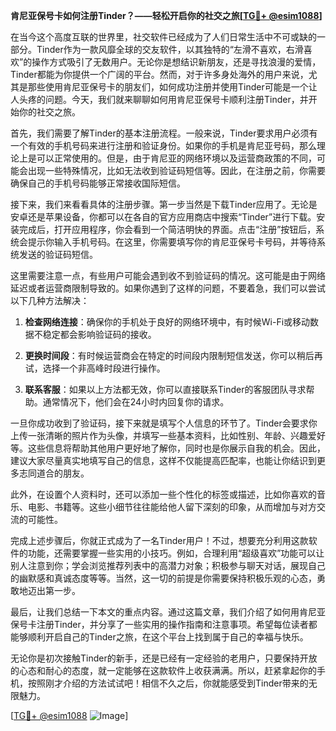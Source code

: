 **肯尼亚保号卡如何注册Tinder？——轻松开启你的社交之旅[[TG💪+ @esim1088](https://t.me/s/esim1088)]**

在当今这个高度互联的世界里，社交软件已经成为了人们日常生活中不可或缺的一部分。Tinder作为一款风靡全球的交友软件，以其独特的“左滑不喜欢，右滑喜欢”的操作方式吸引了无数用户。无论你是想结识新朋友，还是寻找浪漫的爱情，Tinder都能为你提供一个广阔的平台。然而，对于许多身处海外的用户来说，尤其是那些使用肯尼亚保号卡的朋友们，如何成功注册并使用Tinder可能是一个让人头疼的问题。今天，我们就来聊聊如何用肯尼亚保号卡顺利注册Tinder，并开始你的社交之旅。

首先，我们需要了解Tinder的基本注册流程。一般来说，Tinder要求用户必须有一个有效的手机号码来进行注册和验证身份。如果你的手机是肯尼亚号码，那么理论上是可以正常使用的。但是，由于肯尼亚的网络环境以及运营商政策的不同，可能会出现一些特殊情况，比如无法收到验证码短信等。因此，在注册之前，你需要确保自己的手机号码能够正常接收国际短信。

接下来，我们来看看具体的注册步骤。第一步当然是下载Tinder应用了。无论是安卓还是苹果设备，你都可以在各自的官方应用商店中搜索“Tinder”进行下载。安装完成后，打开应用程序，你会看到一个简洁明快的界面。点击“注册”按钮后，系统会提示你输入手机号码。在这里，你需要填写你的肯尼亚保号卡号码，并等待系统发送的验证码短信。

这里需要注意一点，有些用户可能会遇到收不到验证码的情况。这可能是由于网络延迟或者运营商限制导致的。如果你遇到了这样的问题，不要着急，我们可以尝试以下几种方法解决：

1. **检查网络连接**：确保你的手机处于良好的网络环境中，有时候Wi-Fi或移动数据不稳定都会影响验证码的接收。
   
2. **更换时间段**：有时候运营商会在特定的时间段内限制短信发送，你可以稍后再试，选择一个非高峰时段进行操作。

3. **联系客服**：如果以上方法都无效，你可以直接联系Tinder的客服团队寻求帮助。通常情况下，他们会在24小时内回复你的请求。

一旦你成功收到了验证码，接下来就是填写个人信息的环节了。Tinder会要求你上传一张清晰的照片作为头像，并填写一些基本资料，比如性别、年龄、兴趣爱好等。这些信息将帮助其他用户更好地了解你，同时也是你展示自我的机会。因此，建议大家尽量真实地填写自己的信息，这样不仅能提高匹配率，也能让你结识到更多志同道合的朋友。

此外，在设置个人资料时，还可以添加一些个性化的标签或描述，比如你喜欢的音乐、电影、书籍等。这些小细节往往能给他人留下深刻的印象，从而增加与对方交流的可能性。

完成上述步骤后，你就正式成为了一名Tinder用户！不过，想要充分利用这款软件的功能，还需要掌握一些实用的小技巧。例如，合理利用“超级喜欢”功能可以让别人注意到你；学会浏览推荐列表中的高潜力对象；积极参与聊天对话，展现自己的幽默感和真诚态度等等。当然，这一切的前提是你需要保持积极乐观的心态，勇敢地迈出第一步。

最后，让我们总结一下本文的重点内容。通过这篇文章，我们介绍了如何用肯尼亚保号卡注册Tinder，并分享了一些实用的操作指南和注意事项。希望每位读者都能够顺利开启自己的Tinder之旅，在这个平台上找到属于自己的幸福与快乐。

无论你是初次接触Tinder的新手，还是已经有一定经验的老用户，只要保持开放的心态和耐心的态度，就一定能够在这款软件上收获满满。所以，赶紧拿起你的手机，按照刚才介绍的方法试试吧！相信不久之后，你就能感受到Tinder带来的无限魅力。

[[TG💪+ @esim1088](https://t.me/s/esim1088) ![Image](https://i.postimg.cc/4NQfJmqS/Snipaste-2025-05-13-00-14-12.png)]